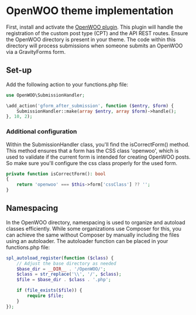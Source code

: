 # OpenWOO theme implementation

First, install and activate the [OpenWOO plugin](https://github.com/openWebconcept/plugin-openwoo). This plugin will handle the registration of the custom post type (CPT) and the API REST routes. Ensure the OpenWOO directory is present in your theme. The code within this directory will process submissions when someone submits an OpenWOO via a GravityForms form.

## Set-up

Add the following action to your functions.php file:

```php
use OpenWOO\SubmissionHandler;

\add_action('gform_after_submission', function ($entry, $form) {
    SubmissionHandler::make(array $entry, array $form)->handle();
}, 10, 2);
```

### Additional configuration

Within the SubmissionHandler class, you'll find the isCorrectForm() method. This method ensures that a form has the CSS class 'openwoo', which is used to validate if the current form is intended for creating OpenWOO posts. So make sure you'll configure the css class properly for the used form.

```php
private function isCorrectForm(): bool
{
    return 'openwoo' === $this->form['cssClass'] ?? '';
}
```

## Namespacing

In the OpenWOO directory, namespacing is used to organize and autoload classes efficiently. While some organizations use Composer for this, you can achieve the same without Composer by manually including the files using an autoloader. The autoloader function can be placed in your functions.php file:

```php
spl_autoload_register(function ($class) {
    // Adjust the base directory as needed
    $base_dir = __DIR__ . '/OpenWOO/';
    $class = str_replace('\\', '/', $class);
    $file = $base_dir . $class . '.php';

    if (file_exists($file)) {
        require $file;
    }
});
```
